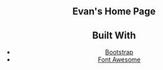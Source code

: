 <div align="center">
  <h2> Evan's Home Page </h2>

## Built With

* [Bootstrap](https://getbootstrap.com/)
* [Font Awesome](https://fontawesome.com/)


